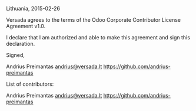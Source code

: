 Lithuania, 2015-02-26

Versada agrees to the terms of the Odoo Corporate Contributor License Agreement v1.0.

I declare that I am authorized and able to make this agreement and sign this declaration.

Signed,

Andrius Preimantas andrius@versada.lt https://github.com/andrius-preimantas

List of contributors:

Andrius Preimantas andrius@versada.lt https://github.com/andrius-preimantas

